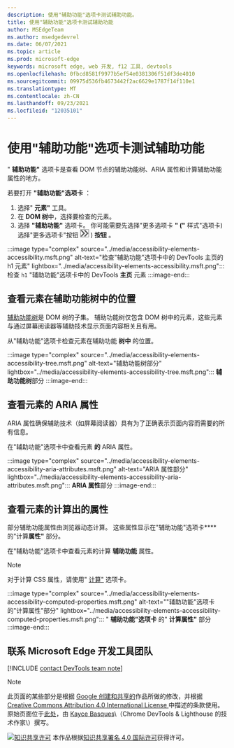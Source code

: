 ```yaml
---
description: 使用"辅助功能"选项卡测试辅助功能。
title: 使用"辅助功能"选项卡测试辅助功能
author: MSEdgeTeam
ms.author: msedgedevrel
ms.date: 06/07/2021
ms.topic: article
ms.prod: microsoft-edge
keywords: microsoft edge, web 开发, f12 工具, devtools
ms.openlocfilehash: 0fbcd8581f9977b5ef54e0381306f51df3de4010
ms.sourcegitcommit: 09975d536fb4673442f2ac6629e1787f14f110e1
ms.translationtype: MT
ms.contentlocale: zh-CN
ms.lasthandoff: 09/23/2021
ms.locfileid: "12035101"
---
```

<!-- this article was created on 05/11/2021 by moving a section out from the "Accessibility reference" article (reference.md) -->
<!-- Copyright Kayce Basques

   Licensed under the Apache License, Version 2.0 (the "License");
   you may not use this file except in compliance with the License.
   You may obtain a copy of the License at

       https://www.apache.org/licenses/LICENSE-2.0

   Unless required by applicable law or agreed to in writing, software
   distributed under the License is distributed on an "AS IS" BASIS,
   WITHOUT WARRANTIES OR CONDITIONS OF ANY KIND, either express or implied.
   See the License for the specific language governing permissions and
   limitations under the License.  -->
# <a name="test-accessibility-using-the-accessibility-tab"></a>使用"辅助功能"选项卡测试辅助功能

" **辅助功能"** 选项卡是查看 DOM 节点的辅助功能树、ARIA 属性和计算辅助功能属性的地方。

若要打开 **"辅助功能"选项卡** ：

1.  选择" **元素"** 工具。
1.  在 **DOM 树**中，选择要检查的元素。
1.  选择 **"辅助功能"** 选项卡。 你可能需要先选择"更多选项卡 **" ("** 样式"选项卡) 选择"更多选项卡"按钮 ![ ](../media/more-tabs-icon.msft.png) \) **按钮** 。

:::image type="complex" source="../media/accessibility-elements-accessibility.msft.png" alt-text="检查&quot;辅助功能&quot;选项卡中的 DevTools 主页的 h1 元素" lightbox="../media/accessibility-elements-accessibility.msft.png":::
   检查 `h1` "辅助功能"选项卡中的 DevTools **主页** 元素
:::image-end:::


<!-- ====================================================================== -->
## <a name="view-the-position-of-an-element-in-the-accessibility-tree"></a>查看元素在辅助功能树中的位置

[辅助功能树][MDNAccessibilityTree]是 DOM 树的子集。  辅助功能树仅包含 DOM 树中的元素，这些元素与通过屏幕阅读器等辅助技术显示页面内容相关且有用。

从"辅助功能"选项卡检查元素在辅助功能 **树中** 的位置。

:::image type="complex" source="../media/accessibility-elements-accessibility-tree.msft.png" alt-text="辅助功能树部分" lightbox="../media/accessibility-elements-accessibility-tree.msft.png":::
   **辅助功能树**部分
:::image-end:::


<!-- ====================================================================== -->
## <a name="view-the-aria-attributes-of-an-element"></a>查看元素的 ARIA 属性

ARIA 属性确保辅助技术（如屏幕阅读器）具有为了正确表示页面内容而需要的所有信息。

在"辅助功能"选项卡中查看元素 **的** ARIA 属性。

:::image type="complex" source="../media/accessibility-elements-accessibility-aria-attributes.msft.png" alt-text="ARIA 属性部分" lightbox="../media/accessibility-elements-accessibility-aria-attributes.msft.png":::
   **ARIA 属性**部分
:::image-end:::


<!-- ====================================================================== -->
## <a name="view-the-computed-accessibility-properties-of-an-element"></a>查看元素的计算出的属性

部分辅助功能属性由浏览器动态计算。  这些属性显示在"辅助功能"选项卡**** 的"计算**属性"** 部分。

在"辅助功能"选项卡中查看元素的计算 **辅助功能** 属性。

> [!NOTE]
> 对于计算 CSS 属性，请使用" [计算"][DevtoolsCssReferenceViewActuallyAppliedElements] 选项卡。

:::image type="complex" source="../media/accessibility-elements-accessibility-computed-properties.msft.png" alt-text="&quot;辅助功能&quot;选项卡的&quot;计算属性&quot;部分" lightbox="../media/accessibility-elements-accessibility-computed-properties.msft.png":::
   " **辅助功能"选项卡** 的" **计算属性"** 部分
:::image-end:::


<!-- ====================================================================== -->
## <a name="getting-in-touch-with-the-microsoft-edge-devtools-team"></a>联系 Microsoft Edge 开发工具团队

[!INCLUDE [contact DevTools team note](../includes/contact-devtools-team-note.md)]

> [!NOTE]
> 此页面的某些部分是根据 [Google 创建和共享的][GoogleSitePolicies]作品所做的修改，并根据[ Creative Commons Attribution 4.0 International License ][CCA4IL]中描述的条款使用。
> 原始页面位于[此处](https://developers.google.com/web/tools/chrome-devtools/accessibility/reference)，由 [Kayce Basques][KayceBasques]\（Chrome DevTools \& Lighthouse 的技术作家\）撰写。

[![知识共享许可][CCby4Image]][CCA4IL] 本作品根据[知识共享署名 4.0 国际许可][CCA4IL]获得许可。


<!-- ====================================================================== -->
<!-- links -->
[DevtoolsCssReferenceViewActuallyAppliedElements]: ../css/reference.md#view-only-the-css-that-is-actually-applied-to-an-element "仅查看实际应用于元素的 CSS - CSS 参考 | Microsoft Docs"
[MDNAccessibilityTree]: https://developer.mozilla.org/docs/Glossary/AOM "辅助功能树 (AOM) | MDN"
[GoogleSitePolicies]: https://developers.google.com/terms/site-policies
[CCA4IL]: https://creativecommons.org/licenses/by/4.0
[KayceBasques]: https://developers.google.com/web/resources/contributors/kaycebasques
[CCby4Image]: https://i.creativecommons.org/l/by/4.0/88x31.png
